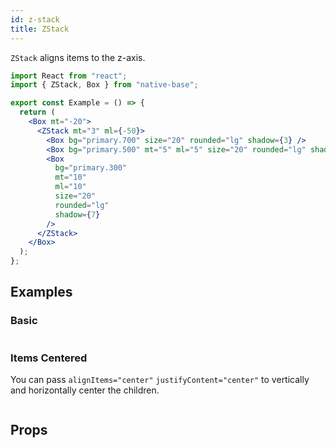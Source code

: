 ```yaml
---
id: z-stack
title: ZStack
---
```


`ZStack` aligns items to the z-axis.

```jsx isShowcase
import React from "react";
import { ZStack, Box } from "native-base";

export const Example = () => {
  return (
    <Box mt="-20">
      <ZStack mt="3" ml={-50}>
        <Box bg="primary.700" size="20" rounded="lg" shadow={3} />
        <Box bg="primary.500" mt="5" ml="5" size="20" rounded="lg" shadow={5} />
        <Box
          bg="primary.300"
          mt="10"
          ml="10"
          size="20"
          rounded="lg"
          shadow={7}
        />
      </ZStack>
    </Box>
  );
};
```

## Examples

### Basic

```ComponentSnackPlayer path=components,primitives,ZStack,example.tsx

```

### Items Centered

You can pass `alignItems="center"` `justifyContent="center"` to vertically and horizontally center the children.

```ComponentSnackPlayer path=components,primitives,ZStack,CenterStack.tsx

```

## Props

```ComponentPropTable path=primitives,ZStack,index.tsx

```
